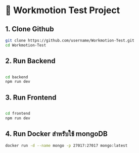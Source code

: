 # 🚀 Workmotion Test Project

## 1. Clone Github

```bash
git clone https://github.com/username/Workmotion-Test.git
cd Workmotion-Test
```

## 2. Run Backend

```bash

cd backend
npm run dev
```

## 3. Run Frontend

```bash

cd frontend
npm run dev
```
## 4. Run Docker สำหรับใช้ mongoDB

```bash
docker run -d --name mongo -p 27017:27017 mongo:latest
```
